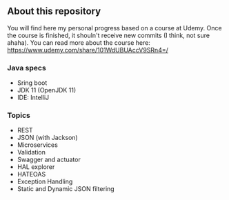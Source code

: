 ## About this repository ##
You will find here my personal progress based on a course at Udemy. Once the course is finished, it shouln't receive new commits (I think, not sure ahaha). You can read more about the course here: https://www.udemy.com/share/101WdUBUAccV9SRn4=/

### Java specs
- Sring boot
- JDK 11 (OpenJDK 11)
- IDE: IntelliJ

### Topics
- REST
- JSON (with Jackson)
- Microservices
- Validation
- Swagger and actuator
- HAL explorer
- HATEOAS
- Exception Handling
- Static and Dynamic JSON filtering
